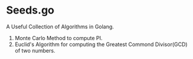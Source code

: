 # Seeds.go

A Useful Collection of Algorithms in Golang.

1. Monte Carlo Method to compute PI.
2. Euclid's Algorithm for computing the Greatest Commond Divisor(GCD) of two numbers.